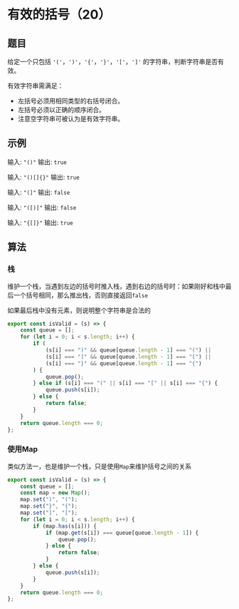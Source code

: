 # 有效的括号（20）

## 题目

给定一个只包括 `'('`，`')'`，`'{'`，`'}'`，`'['`，`']'` 的字符串，判断字符串是否有效。

有效字符串需满足：

- 左括号必须用相同类型的右括号闭合。
- 左括号必须以正确的顺序闭合。
- 注意空字符串可被认为是有效字符串。

## 示例

输入: `"()"`
输出: `true`

输入: `"()[]{}"`
输出: `true`

输入: `"(]"`
输出: `false`

输入: `"([)]"`
输出: `false`

输入: `"{[]}"`
输出: `true`

## 算法

### 栈

维护一个栈，当遇到左边的括号时推入栈，遇到右边的括号时：如果刚好和栈中最后一个括号相同，那么推出栈，否则直接返回`false`

如果最后栈中没有元素，则说明整个字符串是合法的

```js
export const isValid = (s) => {
	const queue = [];
	for (let i = 0; i < s.length; i++) {
		if (
			(s[i] === ")" && queue[queue.length - 1] === "(") ||
			(s[i] === "]" && queue[queue.length - 1] === "[") ||
			(s[i] === "}" && queue[queue.length - 1] === "{")
		) {
			queue.pop();
		} else if (s[i] === "(" || s[i] === "[" || s[i] === "{") {
			queue.push(s[i]);
		} else {
			return false;
		}
	}
	return queue.length === 0;
};
```

### 使用Map

类似方法一，也是维护一个栈，只是使用`Map`来维护括号之间的关系

```js
export const isValid = (s) => {
	const queue = [];
	const map = new Map();
	map.set(")", "(");
	map.set("}", "{");
	map.set("]", "[");
	for (let i = 0; i < s.length; i++) {
		if (map.has(s[i])) {
			if (map.get(s[i]) === queue[queue.length - 1]) {
				queue.pop();
			} else {
				return false;
			}
		} else {
			queue.push(s[i]);
		}
	}
	return queue.length === 0;
};
```